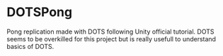 # DOTSPong
Pong replication made with DOTS following Unity official tutorial. DOTS seems to be overkilled for this project but is really usefull to understand basics of DOTS.
